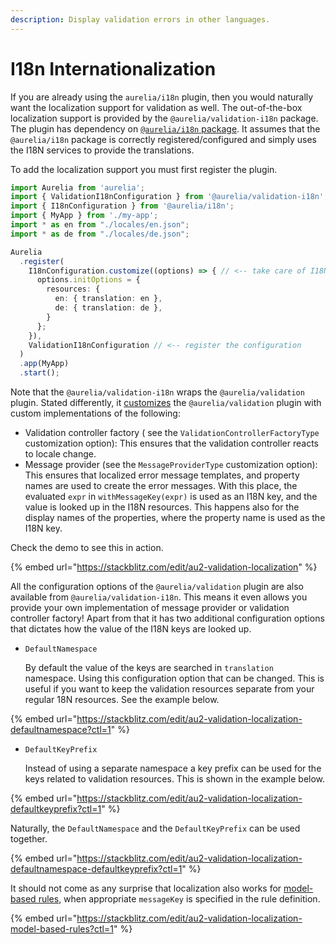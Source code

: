 ```yaml
---
description: Display validation errors in other languages.
---
```


# I18n Internationalization

If you are already using the `aurelia/i18n` plugin, then you would naturally want the localization support for validation as well. The out-of-the-box localization support is provided by the `@aurelia/validation-i18n` package. The plugin has dependency on [`@aurelia/i18n` package](https://github.com/aurelia/aurelia/tree/96e6b82da8095ba591c0fb93c0b1600519d9c022/docs/user-docs/validation/internationalization.md). It assumes that the `@aurelia/i18n` package is correctly registered/configured and simply uses the I18N services to provide the translations.

To add the localization support you must first register the plugin.

```typescript
import Aurelia from 'aurelia';
import { ValidationI18nConfiguration } from '@aurelia/validation-i18n'; // <-- get the configuration
import { I18nConfiguration } from '@aurelia/i18n';
import { MyApp } from './my-app';
import * as en from "./locales/en.json";
import * as de from "./locales/de.json";

Aurelia
  .register(
    I18nConfiguration.customize((options) => { // <-- take care of I18N configuration as you see fit
      options.initOptions = {
        resources: {
          en: { translation: en },
          de: { translation: de },
        }
      };
    }),
    ValidationI18nConfiguration // <-- register the configuration
  )
  .app(MyApp)
  .start();
```

Note that the `@aurelia/validation-i18n` wraps the `@aurelia/validation` plugin. Stated differently, it [customizes](broken-reference) the `@aurelia/validation` plugin with custom implementations of the following:

* Validation controller factory ( see the `ValidationControllerFactoryType` customization option): This ensures that the validation controller reacts to locale change.
* Message provider (see the `MessageProviderType` customization option): This ensures that localized error message templates, and property names are used to create the error messages. With this place, the evaluated `expr` in `withMessageKey(expr)` is used as an I18N key, and the value is looked up in the I18N resources. This happens also for the display names of the properties, where the property name is used as the I18N key.

Check the demo to see this in action.

{% embed url="https://stackblitz.com/edit/au2-validation-localization" %}

All the configuration options of the `@aurelia/validation` plugin are also available from `@aurelia/validation-i18n`. This means it even allows you provide your own implementation of message provider or validation controller factory! Apart from that it has two additional configuration options that dictates how the value of the I18N keys are looked up.

*   `DefaultNamespace`

    By default the value of the keys are searched in `translation` namespace. Using this configuration option that can be changed. This is useful if you want to keep the validation resources separate from your regular 18N resources. See the example below.

{% embed url="https://stackblitz.com/edit/au2-validation-localization-defaultnamespace?ctl=1" %}

*   `DefaultKeyPrefix`

    Instead of using a separate namespace a key prefix can be used for the keys related to validation resources. This is shown in the example below.

{% embed url="https://stackblitz.com/edit/au2-validation-localization-defaultkeyprefix?ctl=1" %}

Naturally, the `DefaultNamespace` and the `DefaultKeyPrefix` can be used together.

{% embed url="https://stackblitz.com/edit/au2-validation-localization-defaultnamespace-defaultkeyprefix?ctl=1" %}

It should not come as any surprise that localization also works for [model-based rules](broken-reference), when appropriate `messageKey` is specified in the rule definition.

{% embed url="https://stackblitz.com/edit/au2-validation-localization-model-based-rules?ctl=1" %}
